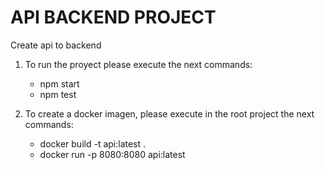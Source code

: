 # API BACKEND PROJECT

Create api to backend

1. To run the proyect please execute the next commands:
    -   npm start 
    -   npm test

2. To create a docker imagen, please execute in the root project the next commands:

    -   docker build -t api:latest .
    -   docker run -p 8080:8080 api:latest
